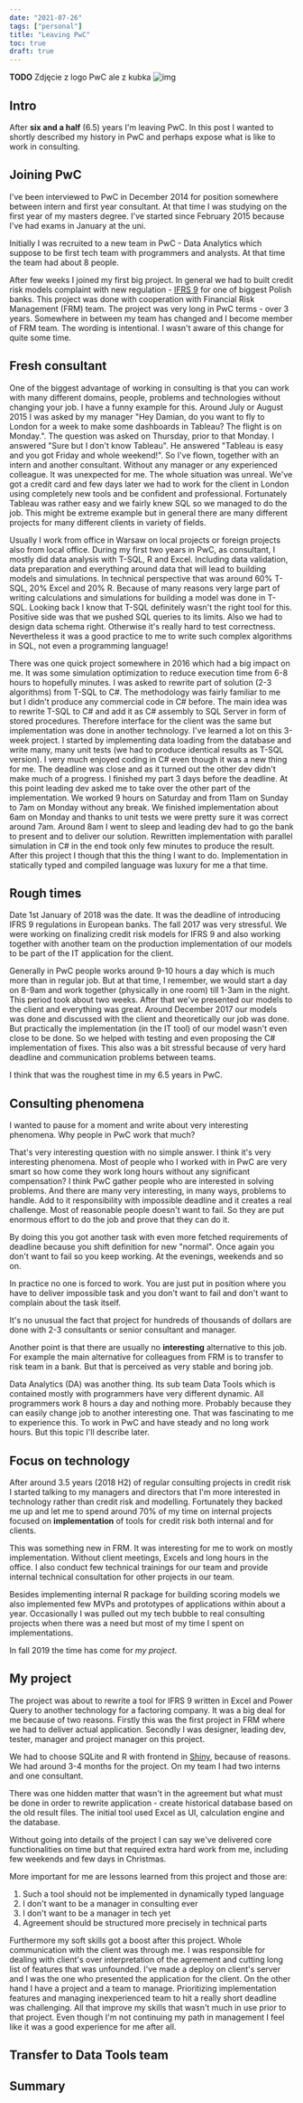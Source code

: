 ```yaml
---
date: "2021-07-26"
tags: ["personal"]
title: "Leaving PwC"
toc: true
draft: true
---
```


**TODO** Zdjęcie z logo PwC ale z kubka
![img](pwc_logo.png)

## Intro

After **six and a half** (6.5) years I'm leaving PwC. In this post I wanted to
shortly described my history in PwC and perhaps expose what is like to work in
consulting.


## Joining PwC

I've been interviewed to PwC in December 2014 for position somewhere between
intern and first year consultant. At that time I was studying on the first year
of my masters degree. I've started since February 2015 because I've had exams
in January at the uni.

Initially I was recruited to a new team in PwC - Data Analytics which suppose
to be first tech team with programmers and analysts. At that time the team had
about 8 people.

After few weeks I joined my first big project. In general we had to built
credit risk models complaint with new regulation -
[IFRS 9](https://en.wikipedia.org/wiki/IFRS_9) for one of biggest Polish banks.
This project was done with cooperation with Financial Risk Management (FRM)
team. The project was very long in PwC terms - over 3 years. Somewhere in
between my team has changed and I become member of FRM team. The wording is
intentional. I wasn't aware of this change for quite some time.


## Fresh consultant

One of the biggest advantage of working in consulting is that you can work with
many different domains, people, problems and technologies without changing your
job. I have a funny example for this. Around July or August 2015 I was asked by
my manager "Hey Damian, do you want to fly to London for a week to make some
dashboards in Tableau? The flight is on Monday.". The question was asked on
Thursday, prior to that Monday. I answered "Sure but I don't know Tableau". He
answered "Tableau is easy and you got Friday and whole weekend!". So I've
flown, together with an intern and another consultant. Without any manager or
any experienced colleague. It was unexpected for me. The whole situation was
unreal. We've got a credit card and few days later we had to work for
the client in London using completely new tools and be confident and
professional. Fortunately Tableau was rather easy and we fairly knew SQL so we
managed to do the job. This might be extreme example but in general there are
many different projects for many different clients in variety of fields.

Usually I work from office in Warsaw on local projects or foreign
projects also from local office. During my first two years in PwC, as
consultant, I mostly did data analysis with T-SQL, R and Excel. Including data
validation, data preparation and everything around data that will lead to
building models and simulations. In technical perspective that was around 60%
T-SQL, 20% Excel and 20% R.
Because of many reasons very large part of writing calculations and simulations
for building a model was done in T-SQL. Looking back I know that T-SQL
definitely wasn't the right tool for this. Positive side was that we pushed SQL
queries to its limits. Also we had to design data schema right.  Otherwise it's
really hard to test correctness.  Nevertheless it was a good practice to me to
write such complex algorithms in SQL, not even a programming language!

There was one quick project somewhere in 2016 which had a big impact on me. It
was some simulation optimization to reduce execution time from 6-8 hours to
hopefully minutes. I was asked to rewrite part of solution (2-3 algorithms)
from T-SQL to C#. The methodology was fairly familiar to me but I didn't
produce any commercial code in C# before. The main idea was to rewrite T-SQL to
C# and add it as C# assembly to SQL Server in form of stored procedures.
Therefore interface for the client was the same but implementation was done in
another technology. I've learned a lot on this 3-week project. I started by
implementing data loading from the database and write many, many unit tests (we
had to produce identical results as T-SQL version). I very much enjoyed coding
in C# even though it was a new thing for me. The deadline was close and as it
turned out the other dev didn't make much of a progress. I finished my part 3
days before the deadline. At this point leading dev asked me to take over the
other part of the implementation. We worked 9 hours on Saturday and from 11am
on Sunday to 7am on Monday without any break. We finished implementation about
6am on Monday and thanks to unit tests we were pretty sure it was correct
around 7am. Around 8am I went to sleep and leading dev had to go the bank to
present and to deliver our solution. Rewritten implementation with parallel
simulation in C# in the end took only few minutes to produce the result. After
this project I though that this the thing I want to do. Implementation in
statically typed and compiled language was luxury for me a that time.


## Rough times

Date 1st January of 2018 was the date. It was the deadline of introducing IFRS 9
regulations in European banks. The fall 2017 was very stressful. We were
working on finalizing credit risk models for IFRS 9 and also working together
with another team on the production implementation of our models to be part of
the IT application for the client.

Generally in PwC people works around 9-10 hours a day which is much more than
in regular job. But at that time, I remember, we would start a day on 8-9am and
work together (physically in one room) till 1-3am in the night. This period
took about two weeks. After that we've presented our models to the client and
everything was great. Around December 2017 our models was done and discussed
with the client and theoretically our job was done. But practically
the implementation (in the IT tool) of our model wasn't even close to be done.
So we helped with testing and even proposing the C# implementation of fixes.
This also was a bit stressful because of very hard deadline and communication
problems between teams.

I think that was the roughest time in my 6.5 years in PwC.


## Consulting phenomena

I wanted to pause for a moment and write about very interesting phenomena.
Why people in PwC work that much?

That's very interesting question with no simple answer. I think it's very
interesting phenomena. Most of people who I worked with in PwC are very smart
so how come they work long hours without any significant compensation?
I think PwC gather people who are interested in solving problems. And there are
many very interesting, in many ways, problems to handle. Add to it
responsibility with impossible deadline and it creates a real challenge.
Most of reasonable people doesn't want to fail. So they are put enormous effort
to do the job and prove that they can do it.

By doing this you got another task with even more fetched requirements of
deadline because you shift definition for new "normal". Once again you don't
want to fail so you keep working. At the evenings, weekends and so on.

In practice no one is forced to work. You are just put in position where you
have to deliver impossible task and you don't want to fail and don't want to
complain about the task itself.

It's no unusual the fact that project for hundreds of thousands of dollars are
done with 2-3 consultants or senior consultant and manager.

Another point is that there are usually no __interesting__ alternative to this
job. For example the main alternative for colleagues from FRM is to transfer to
risk team in a bank. But that is perceived as very stable and boring job.

Data Analytics (DA) was another thing. Its sub team Data Tools which is
contained mostly with programmers have very different dynamic. All programmers
work 8 hours a day and nothing more. Probably because they can easily change
job to another interesting one. That was fascinating to me to experience this.
To work in PwC and have steady and no long work hours. But this topic I'll
describe later.


## Focus on technology

After around 3.5 years (2018 H2) of regular consulting projects in credit risk
I started talking to my managers and directors that I'm more interested in
technology rather than credit risk and modelling. Fortunately they backed me up
and let me to spend around 70% of my time on internal projects focused on
**implementation** of tools for credit risk both internal and for clients.

This was something new in FRM. It was interesting for me to work on mostly
implementation. Without client meetings, Excels and long hours in the office.
I also conduct few technical trainings for our team and provide internal
technical consultation for other projects in our team.

Besides implementing internal R package for building scoring models we also
implemented few MVPs and prototypes of applications within about a year.
Occasionally I was pulled out my tech bubble to real consulting projects when
there was a need but most of my time I spent on implementations.

In fall 2019 the time has come for _my project_.


## My project

The project was about to rewrite a tool for IFRS 9 written in Excel and Power
Query to another technology for a factoring company. It was a big deal for me
because of two reasons. Firstly this was the first project in FRM where we had
to deliver actual application. Secondly I was designer, leading dev, tester,
manager and project manager on this project.

We had to choose SQLite and R with frontend in
[Shiny](https://shiny.rstudio.com), because of reasons. We had around
3-4 months for the project. On my team I had two interns and one consultant.

There was one hidden matter that wasn't in the agreement but what must be done
in order to rewrite application - create historical database based on the old
result files. The initial tool used Excel as UI, calculation engine and the
database.

Without going into details of the project I can say we've delivered core
functionalities on time but that required extra hard work from me, including
few weekends and few days in Christmas.

More important for me are lessons learned from this project and those are:

1. Such a tool should not be implemented in dynamically typed language
1. I don't want to be a manager in consulting ever
1. I don't want to be a manager in tech yet
1. Agreement should be structured more precisely in technical parts

Furthermore my soft skills got a boost after this project. Whole communication
with the client was through me. I was responsible for dealing with client's
over interpretation of the agreement and cutting long list of features that was
unfounded. I've made a deploy on client's server and I was the one who
presented the application for the client. On the other hand I have a project and
a team to manage. Prioritizing implementation features and managing
inexperienced team to hit a really short deadline was challenging. All that
improve my skills that wasn't much in use prior to that project. Even though
I'm not continuing my path in management I feel like it was a good experience
for me after all.


## Transfer to Data Tools team


## Summary


